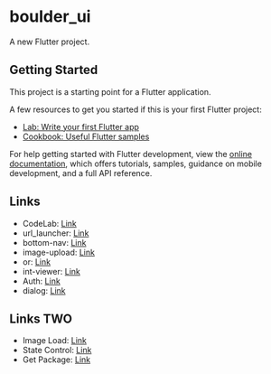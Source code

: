 # boulder_ui

A new Flutter project.

## Getting Started

This project is a starting point for a Flutter application.

A few resources to get you started if this is your first Flutter project:

-   [Lab: Write your first Flutter app](https://docs.flutter.dev/get-started/codelab)
-   [Cookbook: Useful Flutter samples](https://docs.flutter.dev/cookbook)

For help getting started with Flutter development, view the
[online documentation](https://docs.flutter.dev/), which offers tutorials,
samples, guidance on mobile development, and a full API reference.

## Links

-   CodeLab: [Link](https://codelabs.developers.google.com/codelabs/flutter-codelab-first)
-   url_launcher: [Link](https://blog.logrocket.com/launching-urls-flutter-url_launcher/)
-   bottom-nav: [Link](https://blog.logrocket.com/how-to-build-a-bottom-navigation-bar-in-flutter/)
-   image-upload: [Link](https://www.educative.io/answers/how-to-upload-to-firebase-storage-with-flutter)
-   or: [Link](https://www.porkaone.com/2022/07/how-to-upload-images-and-display-them.html)
-   int-viewer: [Link](https://www.google.com/search?q=flutter+InteractiveViewer&rlz=1C1GCEA_enGB793GB793&oq=flutter+InteractiveViewer&aqs=chrome..69i57j35i39j0i20i263i512j0i512l6j0i22i30.1191j1j7&sourceid=chrome&ie=UTF-8#fpstate=ive&vld=cid:8f3cd736,vid:zrn7V3bMJvg)
-   Auth: [Link](https://blog.codemagic.io/firebase-authentication-google-sign-in-using-flutter/)
-   dialog: [Link](https://blog.logrocket.com/creating-dialogs-flutter/)

## Links TWO
-   Image Load: [Link](https://stackoverflow.com/questions/68930109/flutter-get-image-from-firebase-storage-and-show-it-in-app)
-   State Control: [Link](https://blog.logrocket.com/ultimate-guide-getx-state-management-flutter/)
-   Get Package: [Link](https://pub.dev/packages/get)
